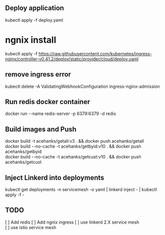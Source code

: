 ## Deploy application
kubectl apply -f deploy.yaml

# ngnix install
kubectl apply -f https://raw.githubusercontent.com/kubernetes/ingress-nginx/controller-v0.41.2/deploy/static/provider/cloud/deploy.yaml 

## remove ingress error
kubectl delete -A ValidatingWebhookConfiguration ingress-nginx-admission

## Run redis docker container
docker run --name redis-server -p 6379:6379 -d redis

## Build images and Push
docker build -t acehanks/getall:v3 . && docker push acehanks/getall  
docker build --no-cache -t acehanks/getbyid:v10 . && docker push acehanks/getbyid  
docker build --no-cache -t acehanks/getcust:v10 . && docker push acehanks/getcust  

## Inject Linkerd into deployments
kubectl get deployments -n servicemesh -o yaml | linkerd inject - | kubectl apply -f -

## TODO  

[ ] Add redis 
[ ] Add ngnix ingress
[ ] use linkerd 2.X service mesh  
[ ] use istio service mesh  